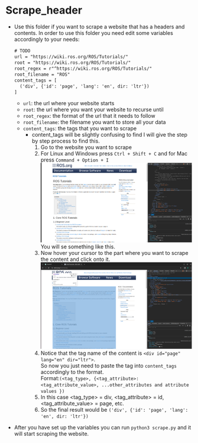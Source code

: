 # Scrape_header
- Use this folder if you want to scrape a website that has a headers and contents.
  In order to use this folder you need edit some variables accordingly to your needs:
  ```
  # TODO
  url = "https://wiki.ros.org/ROS/Tutorials/"
  root = "https://wiki.ros.org/ROS/Tutorials/"
  root_regex = r"^https://wiki.ros.org/ROS/Tutorials/"
  root_filename = "ROS"
  content_tags = [
    ('div', {'id': 'page', 'lang': 'en', dir: 'ltr'})
  ]
  ```
  - `url`: the url where your website starts
  - `root`: the url where you want your website to recurse until
  - `root_regex`: the format of the url that it needs to follow
  - `root_filename`: the filename you want to store all your data
  - `content_tags`: the tags that you want to scrape
    - content_tags will be slightly confusing to find I will give the step by step process to find this.
      1) Go to the website you want to scrape
      2) For Linux and Windows press `Ctrl + Shift + C` and for Mac press `Command + Option + I`  
         ![Inspect_page](../images/page_inspect.png)  
         You will se something like this.
      3) Now hover your cursor to the part where you want to scrape the content and click onto it.  
         ![Inspect_content](../images/content_inspect.png)
      4) Notice that the tag name of the content is `<div id="page" lang="en" dir="ltr">`.  
         So now you just need to paste the tag into `content_tags` accordingly to the format.  
         Format:```(<tag_type>, {<tag_attribute>:<tag_attribute_value>, ...other_attributes and attribute values })```
      5) In this case <tag_type> = div, <tag_attribute> = id, <tag_attribute_value> = page, etc.
      6) So the final result would be `('div', {'id': 'page', 'lang': 'en', dir: 'ltr'})`

- After you have set up the variables you can run `python3 scrape.py` and it will start scraping the website.